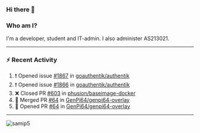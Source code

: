 ### Hi there 👋

### Who am I?
I'm a developer, student and IT-admin. I also administer AS213021.

---
### :zap: Recent Activity
<!--START_SECTION:activity-->
1. ❗️ Opened issue [#1867](https://github.com/goauthentik/authentik/issues/1867) in [goauthentik/authentik](https://github.com/goauthentik/authentik)
2. ❗️ Opened issue [#1866](https://github.com/goauthentik/authentik/issues/1866) in [goauthentik/authentik](https://github.com/goauthentik/authentik)
3. ❌ Closed PR [#603](https://github.com/phusion/baseimage-docker/pull/603) in [phusion/baseimage-docker](https://github.com/phusion/baseimage-docker)
4. 🎉 Merged PR [#64](https://github.com/GenPi64/genpi64-overlay/pull/64) in [GenPi64/genpi64-overlay](https://github.com/GenPi64/genpi64-overlay)
5. 💪 Opened PR [#64](https://github.com/GenPi64/genpi64-overlay/pull/64) in [GenPi64/genpi64-overlay](https://github.com/GenPi64/genpi64-overlay)
<!--END_SECTION:activity-->
---

<img align="center" src="https://github-readme-stats.vercel.app/api?username=samip5&show_icons=true" alt="samip5" />
